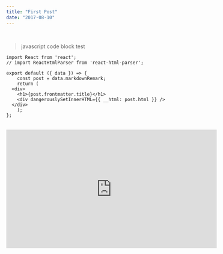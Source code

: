 ```yaml
---
title: "First Post"
date: "2017-08-10"
---
```


<br>

> javascript code block test

```jsx{1-2,22}
import React from 'react';
// import ReactHtmlParser from 'react-html-parser';

export default ({ data }) => {
	const post = data.markdownRemark;
	return (
  <div>
    <h1>{post.frontmatter.title}</h1>
    <div dangerouslySetInnerHTML={{ __html: post.html }} />
  </div>
	);
};

```
<br>

<iframe width="560" height="315" src="https://www.youtube.com/embed/4n0xNbfJLR8" frameborder="0" allowfullscreen></iframe>
